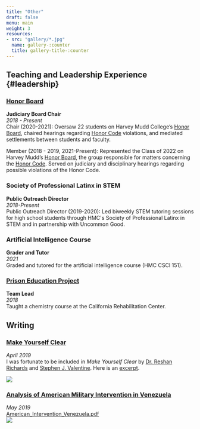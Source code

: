 ```yaml
---
title: "Other"
draft: false
menu: main
weight: 3
resources:
- src: "gallery/*.jpg"
  name: gallery-:counter
  title: gallery-title-:counter
---
```


## Teaching and Leadership Experience {#leadership}
<!-- ### [Harvey Mudd College](https://www.hmc.edu/)
*2018 - Present*  
[Honor Board](https://www.hmc.edu/ashmc/honor-code/) (Judiciary Board Chair), [Society of Professional Latinx in STEM](https://www.facebook.com/HarveyMuddSPLS/) (Public Outreach Director), CS151: Artificial Intelligence (Grader and Tutor), [Mudd's Amateur Rocketry Club](https://www.hmc.edu/ashmc/chartered-clubs/) (Treasurer, HPR Level 1 Certified), [Claremont Philosophers](https://www.facebook.com/groups/claremontphilosophers/). -->

### [Honor Board](https://www.hmc.edu/ashmc/honor-code/)
**Judiciary Board Chair**  
*2018 - Present*  
Chair (2020-2021): Oversaw 22 students on Harvey Mudd College’s [Honor Board](https://www.hmc.edu/ashmc/honor-code/), chaired hearings regarding [Honor Code](http://catalog.hmc.edu/content.php?catoid=9&navoid=342) violations, and mediated settlements between students and faculty.

Member (2018 - 2019, 2021-Present): Represented the Class of 2022 on Harvey Mudd’s [Honor Board](https://www.hmc.edu/ashmc/honor-code/), the group responsible for matters concerning the [Honor Code](http://catalog.hmc.edu/content.php?catoid=9&navoid=342). Served on judiciary and disciplinary hearings regarding possible violations of the Honor Code.

### Society of Professional Latinx in STEM
**Public Outreach Director**  
*2018-Present*  
Public Outreach Director (2019-2020): Led biweekly STEM tutoring sessions for high school students through HMC's Society of Professional Latinx in STEM and in partnership with Uncommon Good. 

### Artificial Intelligence Course
**Grader and Tutor**  
*2021*  
Graded and tutored for the artificial intelligence course (HMC CSCI 151).

### [Prison Education Project](http://www.prisoneducationproject.org/index.html)
**Team Lead**  
*2018*  
Taught a chemistry course at the California Rehabilitation Center.

<!-- ## [Montclair Kimberley Academy](https://www.mka.org/)
*2014 - 2018*  
WeCode Organization (Founder and President), Varsity Math Team (Captain), Executive Committee (Chair), Peer Leader Program (Mentor), Varsity Soccer (Captain), Science Bowl (Member). -->

<!-- ## Outreach

### [Uncommon Good](https://uncommongood.org/)
**S Tutor**  
*2018 - May 2020*  
Led biweekly STEM tutoring sessions for high school students through [Uncommon Good](https://uncommongood.org/) and in partnership with Harvey Mudd College’s [Society of Professional Latinx in STEM](https://www.facebook.com/HarveyMuddSPLS/) (SPLS). Served as SPLS’s Public Outreach Director and coordinate the tutoring sessions with Uncommon Good. -->



<!-- ### [STEM Together](http://www.montclairlibrary.org/news-events/summer-coding-with-nico-espinosa-dice/)
**Founder and President**  
*2015 - 2018*  
Founded an organization with the mission of increasing the accessibility of STEM education by helping schools and organizations develop STEM programs. Taught multiple computer programming courses for the [Montclair Kimberley Academy](https://www.mka.org/academics/primary) elementary school with a team of five instructors and forty students enrolled per year, and a summer course for the [Montclair Public Library](https://montclairlibrary.org/) with four instructors and eighteen students enrolled. -->


<!-- ## Other -->

<!-- ### Impact Leadership Program
*2019 - Present*  
Cohort-based program focused on developing personal leadership skills aligned with values, strengths and ethics, with an emphasis on identity, consciousness, and well-being. -->

<!-- ### [Startup 101](http://startup101.mka.org/)
*2018*  
Startup 101 is an immersive "startup experience" centered on design thinking and entrepreneurship, led by [Dr. Reshan Richards](https://www.linkedin.com/in/reshan-richards-50782b12/). For four weeks, we focused on a particular problem, researching and experimenting with possible solutions, spoke to industry experts, and ultimately developed a solution that was pitched at the [May Term](https://www.mka.org/student-life/mayterm) Symposium in 2018.

More information about our team's Startup 101 experience is available [here](http://startup101.mka.org/blog-40). I discuss my [experience](https://books.google.com/books?id=a6iODwAAQBAJ&pg=PA82&lpg=PA82&dq=make+yourself+clear+nico+espinosa+dice&source=bl&ots=6cX6hF4ONa&sig=ACfU3U3qcoEjfHpikMfLmxz399e63e6L_Q&hl=en&sa=X&ved=2ahUKEwjYr_7s76ToAhW_lnIEHfgZA58Q6AEwAHoECAoQAQ#v=onepage&q=make%20yourself%20clear%20nico%20espinosa%20dice&f=false) throughout Startup 101 in [Make Yourself Clear](https://www.amazon.com/Make-Yourself-Clear-Understand-Everything/dp/111955859X), a book by Dr. Reshan Richards and [Stephen J. Valentine](https://www.linkedin.com/in/stephen-valentine-563bab77/).

Related Blogs: [Constructivist Toolkit](https://www.constructivisttoolkit.com/2019/explain-everything-2020-hope) (Richards) and [Refreshing Wednesday](https://refreshingwednesday.com) (Valentine). -->

## Writing
<!-- ### [Medium: @nico.espinosadice](https://medium.com/@nico.espinosadice)
 -->
<!-- ### [Medium](https://medium.com/@nico.espinosadice)
Username: [@nico.espinosadice](https://medium.com/@nico.espinosadice) -->

### [Make Yourself Clear](https://www.makeyourselfclear.xyz/)
<!-- **By [Dr. Reshan Richards](https://www.linkedin.com/in/reshan-richards-50782b12/) and [Stephen J. Valentine](https://www.linkedin.com/in/stephen-valentine-563bab77/)**   -->
*April 2019*  
I was fortunate to be included in *Make Yourself Clear* by [Dr. Reshan Richards](https://www.linkedin.com/in/reshan-richards-50782b12/) and [Stephen J. Valentine](https://www.linkedin.com/in/stephen-valentine-563bab77/). Here is an [excerpt](https://books.google.com/books?id=a6iODwAAQBAJ&pg=PA82&lpg=PA82&dq=make+yourself+clear+nico+espinosa+dice&source=bl&ots=6cX6hF4ONa&sig=ACfU3U3qcoEjfHpikMfLmxz399e63e6L_Q&hl=en&sa=X&ved=2ahUKEwjYr_7s76ToAhW_lnIEHfgZA58Q6AEwAHoECAoQAQ#v=onepage&q=make%20yourself%20clear%20nico%20espinosa%20dice&f=false).

[![](/img/makeyourselfclear.jpeg)](https://www.makeyourselfclear.xyz/)

<!-- "In *Make Yourself Clear*, educational experts and entrepreneurs Reshan Richards and Stephen J. Valentine explain the many parallels between teaching and business and offer companies, both large and small, concrete advice for building the teaching capacity of their salespeople, leaders, service professionals, and trainers." -->

<!-- An [excerpt](https://books.google.com/books?id=a6iODwAAQBAJ&pg=PA82&lpg=PA82&dq=make+yourself+clear+nico+espinosa+dice&source=bl&ots=6cX6hF4ONa&sig=ACfU3U3qcoEjfHpikMfLmxz399e63e6L_Q&hl=en&sa=X&ved=2ahUKEwjYr_7s76ToAhW_lnIEHfgZA58Q6AEwAHoECAoQAQ#v=onepage&q=make%20yourself%20clear%20nico%20espinosa%20dice&f=false) where I discuss [Startup 101](http://startup101.mka.org/), learning, and the process of idea generation. More information about our team's Startup 101 experience is available [here](http://startup101.mka.org/blog-40).  

Related Blogs: [Constructivist Toolkit](https://www.constructivisttoolkit.com/2019/explain-everything-2020-hope) (Richards) and [Refreshing Wednesday](https://refreshingwednesday.com) (Valentine). -->

### [Analysis of American Military Intervention in Venezuela](/img/American_Intervention_Venezuela.pdf)
*May 2019*  
[American_Intervention_Venezuela.pdf](/img/American_Intervention_Venezuela.pdf)  
[![](/img/American_Intervention_Cover.jpeg)](/img/American_Intervention_Venezuela.pdf)


<!-- ## Miscellaneous


- [Ethics in Technology](https://tsl.news/hmc-career-fair-ethics/)
*September 27, 2019*

- [Commencement Speech - Montclair Kimberley Academy](t9jP3OcC7I8?start=1926)
*June 12, 2018*   -->
<!-- {{< youtube "t9jP3OcC7I8?start=1926" >}} -->

<!-- [Summer Research Blog Post](https://hmc-summer.blogspot.com/2020/06/amistad-abductive-theory.html)
*June 25, 2020* -->

<!-- [Harvey Mudd College Honor Code](https://www.hmc.edu/ashmc/honor-code/)
*September 16, 2019* -->

<!-- [Montclair Kimberley Academy Fall 2018 Review Magazine](https://issuu.com/montclairkimberley/docs/mka_fall2018_final/28)
*October 16, 2018*

[Montclair Kimberley Academy Cum Laude Society](https://www.mka.org/cf_news/view.cfm?newsid=2181)
*June 11, 2018*

[Montclair Kimberley Academy Commencement Awards](https://resources.finalsite.net/images/v1528734782/montclair/gpwkpuuy9gvirqbflfuh/AwardsReleaseSeniors2018.pdf)
*May 30, 2018*

[Super Essex Conference Best Teammate Award](https://www.einnews.com/amp/pr_news/447646119/33-student-athletes-presented-2018-best-teammate-award-at-yogi-berra-museum-learning-center)
*May 18, 2018*

[Summer Coding with STEM Together](http://www.montclairlibrary.org/news-events/summer-coding-with-nico-espinosa-dice/)
*June 20, 2017*

[Montclair Kimberley Academy 3rd Place in Essex Math Contest](https://www.facebook.com/MontclairKimberley/posts/mka-came-in-3rd-place-overall-at-the-essex-county-math-league-that-was-held-at-c/10153532473951128/)
*May 18, 2018* -->

